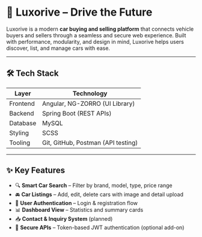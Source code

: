 # 🚗 Luxorive – Drive the Future

Luxorive is a modern **car buying and selling platform** that connects vehicle buyers and sellers through a seamless and secure web experience. Built with performance, modularity, and design in mind, Luxorive helps users discover, list, and manage cars with ease.

---

## 🛠️ Tech Stack

| Layer     | Technology                          |
|-----------|-------------------------------------|
| Frontend  | Angular, NG-ZORRO (UI Library)      |
| Backend   | Spring Boot (REST APIs)             |
| Database  | MySQL                               |
| Styling   | SCSS			          |
| Tooling   | Git, GitHub, Postman (API testing)  |

---

## ✨ Key Features

- 🔍 **Smart Car Search** – Filter by brand, model, type, price range
- 🚘 **Car Listings** – Add, edit, delete cars with image and detail upload
- 👤 **User Authentication** – Login & registration flow
- 📊 **Dashboard View** – Statistics and summary cards
- 📥 **Contact & Inquiry System** (planned)
- 🔐 **Secure APIs** – Token-based JWT authentication (optional add-on)

